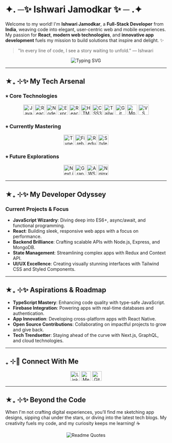 

# ✦. ─✨ Ishwari Jamodkar ✨ ─ .✦

Welcome to my world! I'm **Ishwari Jamodkar**, a **Full-Stack Developer** from **India**, weaving code into elegant, user-centric web and mobile experiences. My passion for **React**, **modern web technologies**, and **innovative app development** fuels my mission to build solutions that inspire and delight. ✨

> "In every line of code, I see a story waiting to unfold." — Ishwari

<p align="center">
  <img src="https://readme-typing-svg.herokuapp.com?font=Fira+Code&size=20&color=00C4B4&center=true&vCenter=true&width=440&lines=Full-Stack+Developer;React+Enthusiast;API+Architect;Innovation+Driven" alt="Typing SVG" />
</p>

---

## ★₊ ⊹✨ My Tech Arsenal

### ⭒ **Core Technologies**
<div align="center">
  <img src="https://img.shields.io/badge/JavaScript-%23F7DF1E?logo=javascript&logoColor=%23282828&style=flat-square&color=%23F7DF1E" alt="JavaScript" height="32" />
  <img src="https://img.shields.io/badge/React-%2361DAFB?logo=react&logoColor=%23282828&style=flat-square&color=%2361DAFB" alt="React" height="32" />
  <img src="https://img.shields.io/badge/Node.js-%23339933?logo=node.js&logoColor=%23FFFFFF&style=flat-square&color=%23339933" alt="Node.js" height="32" />
  <img src="https://img.shields.io/badge/Express.js-%23FFFFFF?logo=express&logoColor=%23282828&style=flat-square&color=%23404040" alt="Express.js" height="32" />
  <img src="https://img.shields.io/badge/React%20Native-%2361DAFB?logo=react&logoColor=%23282828&style=flat-square&color=%2361DAFB" alt="React Native" height="32" />
  <img src="https://img.shields.io/badge/HTML5-%23E34F26?logo=html5&logoColor=%23FFFFFF&style=flat-square&color=%23E34F26" alt="HTML5" height="32" />
  <img src="https://img.shields.io/badge/CSS3-%231572B6?logo=css3&logoColor=%23FFFFFF&style=flat-square&color=%231572B6" alt="CSS3" height="32" />
  <img src="https://img.shields.io/badge/Tailwind%20CSS-%2338B2AC?logo=tailwind-css&logoColor=%23FFFFFF&style=flat-square&color=%2338B2AC" alt="Tailwind CSS" height="32" />
  <img src="https://img.shields.io/badge/Git-%23F05032?logo=git&logoColor=%23FFFFFF&style=flat-square&color=%23F05032" alt="Git" height="32" />
  <img src="https://img.shields.io/badge/MongoDB-%2347A248?logo=mongodb&logoColor=%23FFFFFF&style=flat-square&color=%2347A248" alt="MongoDB" height="32" />
  <img src="https://img.shields.io/badge/VS%20Code-%23007ACC?logo=visual-studio-code&logoColor=%23FFFFFF&style=flat-square&color=%23007ACC" alt="VS Code" height="32" />
</div>

### ⭒ **Currently Mastering**
<div align="center">
  <img src="https://img.shields.io/badge/TypeScript-%233178C6?logo=typescript&logoColor=%23FFFFFF&style=flat-square&color=%233178C6" alt="TypeScript" height="32" />
  <img src="https://img.shields.io/badge/Firebase-%23FFCA28?logo=firebase&logoColor=%23282828&style=flat-square&color=%23FFCA28" alt="Firebase" height="32" />
  <img src="https://img.shields.io/badge/Redux-%23764ABC?logo=redux&logoColor=%23FFFFFF&style=flat-square&color=%23764ABC" alt="Redux" height="32" />
  <img src="https://img.shields.io/badge/Styled%20Components-%23DB7093?logo=styled-components&logoColor=%23FFFFFF&style=flat-square&color=%23DB7093" alt="Styled Components" height="32" />
</div>

### ⭒ **Future Explorations**
<div align="center">
  <img src="https://img.shields.io/badge/Next.js-%23FFFFFF?logo=next.js&logoColor=%23282828&style=flat-square&color=%23282828" alt="Next.js" height="32" />
  <img src="https://img.shields.io/badge/GraphQL-%23E10098?logo=graphql&logoColor=%23FFFFFF&style=flat-square&color=%23E10098" alt="GraphQL" height="32" />
  <img src="https://img.shields.io/badge/AWS-%23FF9900?logo=amazonaws&logoColor=%23FFFFFF&style=flat-square&color=%23FF9900" alt="AWS" height="32" />
  <img src="https://img.shields.io/badge/Nginx-%23009639?logo=nginx&logoColor=%23FFFFFF&style=flat-square&color=%23009639" alt="Nginx" height="32" />
</div>

---

## ★₊ ⊹✨ My Developer Odyssey

### **Current Projects & Focus**
- **JavaScript Wizardry**: Diving deep into ES6+, async/await, and functional programming.
- **React**: Building sleek, responsive web apps with a focus on performance.
- **Backend Brilliance**: Crafting scalable APIs with Node.js, Express, and MongoDB.
- **State Management**: Streamlining complex apps with Redux and Context API.
- **UI/UX Excellence**: Creating visually stunning interfaces with Tailwind CSS and Styled Components.

---

## ★₊ ⊹✨ Aspirations & Roadmap

- **TypeScript Mastery**: Enhancing code quality with type-safe JavaScript.
- **Firebase Integration**: Powering apps with real-time databases and authentication.
- **App Innovation**: Developing cross-platform apps with React Native.
- **Open Source Contributions**: Collaborating on impactful projects to grow and give back.
- **Tech Trendsetter**: Staying ahead of the curve with Next.js, GraphQL, and cloud technologies.

---

## ₊ ⊹📍 Connect With Me

<p align="center">
  <a href="https://linkedin.com/in/ishwarijamodkar08ij"><img src="https://img.shields.io/badge/LinkedIn-%230A66C2?logo=linkedin&logoColor=%23FFFFFF&style=for-the-badge" alt="LinkedIn" height="30" /></a>
  <a href="http://medium.com/@ishwarijamodkar08/"><img src="https://img.shields.io/badge/Medium-%23000000?logo=medium&logoColor=%23FFFFFF&style=for-the-badge" alt="Medium" height="30" /></a>
  <a href="https://github.com/ishwarijamodkar"><img src="https://img.shields.io/badge/GitHub-%23181717?logo=github&logoColor=%23FFFFFF&style=for-the-badge" alt="GitHub" height="30" /></a>
</p>

---

## ★₊ ⊹✨ Beyond the Code
When I'm not crafting digital experiences, you’ll find me sketching app designs, sipping chai under the stars, or diving into the latest tech blogs. My creativity fuels my code, and my curiosity keeps me learning! ☕

<p align="center">
  <img src="https://quotes-github-readme.vercel.app/api?type=horizontal&theme=tokyonight&border=true&font=Fira+Code" alt="Readme Quotes" />
</p>

